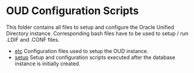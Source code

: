 # OUD Configuration Scripts

This folder contains all files to setup and configure the Oracle Unified Directory
instance. Corresponding bash files have to be used to setup / run .LDIF and
.CONF files.

- [etc](etc) Configuration files used to setup the OUD instance.
- [setup](setup) Setup and configuration scripts executed after the database
  instance is initially created.
